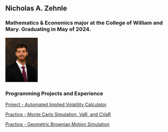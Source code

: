 ## Nicholas A. Zehnle
### Mathematics & Economics major at the College of William and Mary. Graduating in May of 2024.

<img src="propic.jpg" width="20%">

### Programming Projects and Experience
[Project - Automated Implied Volatility Calculator](https://NickZehnle.github.io/Programming-Experience/aivc.html)

[Practice - Monte Carlo Simulation, VaR, and CVaR](https://NickZehnle.github.io/Programming-Experience/montecarlo.html)

[Practice - Geometric Brownian Motion Simulation](https://NickZehnle.github.io/Programming-Experience/gbm.html)
